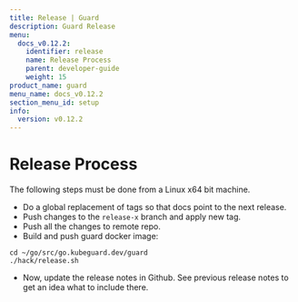 ```yaml
---
title: Release | Guard
description: Guard Release
menu:
  docs_v0.12.2:
    identifier: release
    name: Release Process
    parent: developer-guide
    weight: 15
product_name: guard
menu_name: docs_v0.12.2
section_menu_id: setup
info:
  version: v0.12.2
---
```


# Release Process

The following steps must be done from a Linux x64 bit machine.

- Do a global replacement of tags so that docs point to the next release.
- Push changes to the `release-x` branch and apply new tag.
- Push all the changes to remote repo.
- Build and push guard docker image:

```console
cd ~/go/src/go.kubeguard.dev/guard
./hack/release.sh
```

- Now, update the release notes in Github. See previous release notes to get an idea what to include there.

